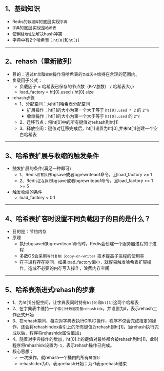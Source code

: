 ## 1、基础知识
* Redis的`数据库`的底层实现`字典`
* `字典`的底层实现是`哈希表`
* 使用`链地址法`解决hash冲突
* 字典中有2个哈希表：`ht[0]`和`ht[1]`
---
## 2、rehash（重新散列）
* 目的：通过`扩展`和`收缩`操作将哈希表的`负载因子`维持在合理的范围内。
* 负载因子公式：
  * 负载因子 = 哈希表已保存的节点数（K-V总数） / 哈希表大小
  * load_factory = ht[0].used / ht[0].size
* rehash步骤
  * 1、分配空间：为ht[1]哈希表分配空间
    * 扩展操作：ht[1]的大小为第一个大于等于 `ht[0].used * 2` 的 `2^n`
    * 收缩操作：ht[1]的大小为第一个大于等于 `ht[0].used` 的 `2^n`
  * 2、迁移节点：将ht[0]中的所有键值对rehash到ht[1]
  * 3、释放空间：键值对迁移完成后，ht[1]设置为ht[0],并未ht[1]创建一个空白哈希表
---
## 3、哈希表扩展与收缩的触发条件
* 触发扩展的条件(满足一种即可)
  * 1、Redis`没有执行`bgsave或者bgrewriteaof命令，且load_factory >= 1
  * 2、Redis`正在执行`bgsave或者bgrewriteaof命令，且load_factory >= 1 >= 5
* 触发收缩的条件
  * load_factory < 0.1
---
## 4、哈希表扩容时设置不同负载因子的目的是什么？
  * 目的是：节约内存
  * 原理
    * 执行bgsave和bgrewriteaof命令时，Redis会创建一个服务器进程的子进程
    * 多数OS会采用`写时复制（copy-on-write）`技术提高子进程的使用率
    * 在子进程存在期间，如果load_factory偏小，就容易触发哈希表扩容操作，造成不必要的内存写入操作，浪费内存空间
---
## 5、哈希表渐进式rehash的步骤
* 1、为ht[1]分配空间，让字典表同时持有`ht[0]`和`ht[1]`这两个哈希表
* 2、在字典表中维持一个`索引计数器变量rehashidx`，并设置为`0`，表示rehash工作正式开始
* 3、在rehash期间，每次对字典表执行CRUD操作，程序不仅会完成指定的操作，还会将rehashindex索引上的所有键值对rehash到ht[1]，当rehash执行完成以后，程序将rehashidx属性值加`1`
* 4、随着对字典操作的增加，ht[0]上的键值对最终都会被rehash到ht[1]，此时程序将rehashidx设置为`-1`，表示rehash操作已完成。
* 核心思想：
  * 一次操作，就rehash一个桶内的所有`键值对`
  * rehashidex为0，表示rehash开始；为-1表示rehash结束
